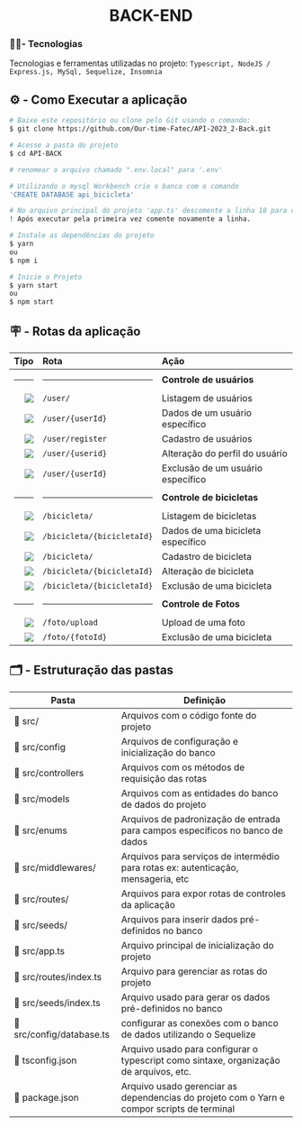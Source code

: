 <h1 align="center"> BACK-END  </h1>

###  🧑‍💻- Tecnologias

Tecnologias e ferramentas utilizadas no projeto: `Typescript, NodeJS / Express.js, MySql, Sequelize, Insomnia`

## ⚙️ - Como Executar a aplicação
```bash
# Baixe este repositório ou clone pelo Git usando o comando:
$ git clone https://github.com/Our-time-Fatec/API-2023_2-Back.git

# Acesse a pasta do projeto
$ cd API-BACK

# renomear o arquivo chamado ".env.local" para '.env'

# Utilizando o mysql Workbench crie o banco com o comando
'CREATE DATABASE api_bicicleta'

# No arquivo principal do projeto 'app.ts' descomente a linha 18 para criar as entidades do banco e inserir valores pre-definidos de marca e modalidade.
! Após executar pela primeira vez comente novamente a linha.

# Instale as dependências do projeto
$ yarn 
ou 
$ npm i

# Inicie o Projeto
$ yarn start 
ou 
$ npm start
```

## 🪧 - Rotas da aplicação
<div align="center">
  
|                                                                    Tipo | Rota                       | Ação                              |
| ----------------------------------------------------------------------: | :------------------------- | :-------------------------------- |
|                                                                    <hr> | <hr>                       | **Controle de usuários**          |
|    [![](https://img.shields.io/badge/GET-2E8B57?style=for-the-badge)]() | `/user/`                   | Listagem de usuários              |
|    [![](https://img.shields.io/badge/GET-2E8B57?style=for-the-badge)]() | `/user/{userId}`           | Dados de um usuário específico    |
|   [![](https://img.shields.io/badge/POST-4682B4?style=for-the-badge)]() | `/user/register`           | Cadastro de usuários              |
|    [![](https://img.shields.io/badge/PUT-9370DB?style=for-the-badge)]() | `/user/{userid}`           | Alteração do perfil do usuário    |
| [![](https://img.shields.io/badge/DELETE-CD853F?style=for-the-badge)]() | `/user/{userId}`           | Exclusão de um usuário específico |
|                                                                    <hr> | <hr>                       | **Controle de bicicletas**        |
|    [![](https://img.shields.io/badge/GET-2E8B57?style=for-the-badge)]() | `/bicicleta/`              | Listagem de bicicletas            |
|    [![](https://img.shields.io/badge/GET-2E8B57?style=for-the-badge)]() | `/bicicleta/{bicicletaId}` | Dados de uma bicicleta específico |
|   [![](https://img.shields.io/badge/POST-4682B4?style=for-the-badge)]() | `/bicicleta/`              | Cadastro de bicicleta             |
|    [![](https://img.shields.io/badge/PUT-9370DB?style=for-the-badge)]() | `/bicicleta/{bicicletaId}` | Alteração de bicicleta            |
| [![](https://img.shields.io/badge/DELETE-CD853F?style=for-the-badge)]() | `/bicicleta/{bicicletaId}` | Exclusão de uma bicicleta         |
|                                                                    <hr> | <hr>                       | **Controle de Fotos**             |
|   [![](https://img.shields.io/badge/POST-4682B4?style=for-the-badge)]() | `/foto/upload`             | Upload de uma foto                |
| [![](https://img.shields.io/badge/DELETE-CD853F?style=for-the-badge)]() | `/foto/{fotoId}`           | Exclusão de uma bicicleta         |


</div>

## 🗂️ - Estruturação das pastas

| Pasta                    | Definição                                                                                  |
| ------------------------ | ------------------------------------------------------------------------------------------ |
| 📁 src/                   | Arquivos com o código fonte do projeto                                                     |
| 📁 src/config             | Arquivos de configuração e inicialização do banco                                          |
| 📁 src/controllers        | Arquivos com os métodos de requisição das rotas                                            |
| 📁 src/models             | Arquivos com as entidades do banco de dados do projeto                                     |
| 📁 src/enums              | Arquivos de padronização de entrada para campos específicos no banco de dados              |
| 📁 src/middlewares/       | Arquivos para serviços de intermédio para rotas ex: autenticação, mensageria, etc          |
| 📁 src/routes/            | Arquivos para expor rotas de controles da aplicação                                        |
| 📁 src/seeds/             | Arquivos para inserir dados pré-definidos no banco                                         |
| 📄 src/app.ts             | Arquivo principal de inicialização do projeto                                              |
| 📄 src/routes/index.ts    | Arquivo para gerenciar as rotas do projeto                                                 |
| 📄 src/seeds/index.ts     | Arquivo usado para gerar os dados pré-definidos no banco                                   |
| 📄 src/config/database.ts | configurar as conexões com o banco de dados utilizando o Sequelize                         |
| 📄 tsconfig.json          | Arquivo usado para configurar o typescript como sintaxe, organização de arquivos, etc.     |
| 📄 package.json           | Arquivo usado gerenciar as dependencias do projeto com o Yarn e compor scripts de terminal |
